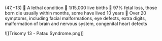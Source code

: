 (47,+13)
 A lethal condition  1/15,000 live births  97% fetal loss, those born die usually within months, some have lived 10 years  Over 20 symptoms, including facial malformations, eye defects, extra digits, malformation of brain and nervous system, congenital heart defects



![[Trisomy 13 - Patau Syndrome.png]]